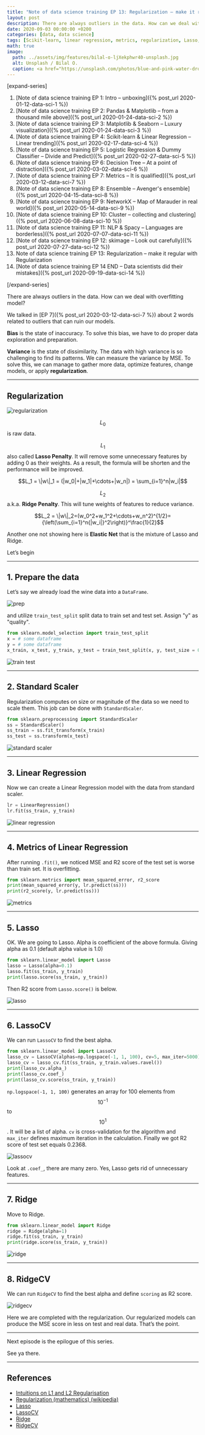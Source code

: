 ```yaml
---
title: "Note of data science training EP 13: Regularization – make it regular with Regularization"
layout: post
description: There are always outliers in the data. How can we deal with overfitting model?
date: 2020-09-03 00:00:00 +0200
categories: [data, data science]
tags: [Scikit-learn, linear regression, metrics, regularization, Lasso, LassoCV, Ridge, RidgeCV, Python]
math: true
image:
  path: ../assets/img/features/bilal-o-ljXekphwr40-unsplash.jpg
  alt: Unsplash / Bilal O.
  caption: <a href="https://unsplash.com/photos/blue-and-pink-water-droplets-ljXekphwr40">Unsplash / Bilal O.</a>
---
```


[expand-series]

  1. [Note of data science training EP 1: Intro – unboxing]({% post_url 2020-01-12-data-sci-1 %})
  1. [Note of data science training EP 2: Pandas & Matplotlib – from a thousand mile above]({% post_url 2020-01-24-data-sci-2 %})
  1. [Note of data science training EP 3: Matplotlib & Seaborn – Luxury visualization]({% post_url 2020-01-24-data-sci-3 %})
  1. [Note of data science training EP 4: Scikit-learn & Linear Regression – Linear trending]({% post_url 2020-02-17-data-sci-4 %})
  1. [Note of data science training EP 5: Logistic Regression & Dummy Classifier – Divide and Predict]({% post_url 2020-02-27-data-sci-5 %})
  1. [Note of data science training EP 6: Decision Tree – At a point of distraction]({% post_url 2020-03-02-data-sci-6 %})
  1. [Note of data science training EP 7: Metrics – It is qualified]({% post_url 2020-03-12-data-sci-7 %})
  1. [Note of data science training EP 8: Ensemble – Avenger's ensemble]({% post_url 2020-04-15-data-sci-8 %})
  1. [Note of data science training EP 9: NetworkX – Map of Marauder in real world]({% post_url 2020-05-14-data-sci-9 %})
  1. [Note of data science training EP 10: Cluster – collecting and clustering]({% post_url 2020-06-08-data-sci-10 %})
  1. [Note of data science training EP 11: NLP & Spacy – Languages are borderless]({% post_url 2020-07-07-data-sci-11 %})
  1. [Note of data science training EP 12: skimage – Look out carefully]({% post_url 2020-07-27-data-sci-12 %})
  1. Note of data science training EP 13: Regularization – make it regular with Regularization
  1. [Note of data science training EP 14 END – Data scientists did their mistakes]({% post_url 2020-09-19-data-sci-14 %})

[/expand-series]

There are always outliers in the data. How can we deal with overfitting model?

We talked in [EP 7]({% post_url 2020-03-12-data-sci-7 %}) about 2 words related to outliers that can ruin our models.

**Bias** is the state of inaccuracy. To solve this bias, we have to do proper data exploration and preparation.

**Variance** is the state of dissimilarity. The data with high variance is so challenging to find its patterns. We can measure the variance by MSE. To solve this, we can manage to gather more data, optimize features, change models, or apply **regularization**.

---

## Regularization

![regularization](https://bluebirzdotnet.s3.ap-southeast-1.amazonaws.com/note-data-science-eps/ep-13/regularization.drawio.png)

$$L_0$$ is raw data.

$$L_1$$ also called **Lasso Penalty**. It will remove some unnecessary features by adding 0 as their weights. As a result, the formula will be shorten and the performance will be improved.

$$L_1 = \|w\|_1 = (|w_0|+|w_1|+\cdots+|w_n|) = \sum_{i=1}^n|w_i|$$

$$L_2$$ a.k.a. **Ridge Penalty**. This will tune weights of features to reduce variance.

$$L_2 = \|w\|_2=(w_0^2+w_1^2+\cdots+w_n^2)^{1/2}={\left(\sum_{i=1}^n{|w_i|}^2\right)}^\frac{1}{2}$$

Another one not showing here is **Elastic Net** that is the mixture of Lasso and Ridge.

Let’s begin

---

## 1. Prepare the data

Let’s say we already load the wine data into a `DataFrame`.

![prep](https://bluebirzdotnet.s3.ap-southeast-1.amazonaws.com/note-data-science-eps/ep-13/Screen-Shot-2020-09-02-at-20.19.09.png)

and utilize `train_test_split` split data to train set and test set. Assign "y" as "quality".

```py
from sklearn.model_selection import train_test_split
x = # some dataframe
y = # some dataframe
x_train, x_test, y_train, y_test = train_test_split(x, y, test_size = 0.75)
```

![train test](https://bluebirzdotnet.s3.ap-southeast-1.amazonaws.com/note-data-science-eps/ep-13/Screen-Shot-2020-09-02-at-20.31.50.png)

---

## 2. Standard Scaler

Regularization computes on size or magnitude of the data so we need to scale them. This job can be done with `StandardScaler`.

```py
from sklearn.preprocessing import StandardScaler
ss = StandardScaler()
ss_train = ss.fit_transform(x_train)
ss_test = ss.transform(x_test)
```

![standard scaler](https://bluebirzdotnet.s3.ap-southeast-1.amazonaws.com/note-data-science-eps/ep-13/Screen-Shot-2020-09-02-at-20.31.56.png)

---

## 3. Linear Regression

Now we can create a Linear Regression model with the data from standard scaler.

```py
lr = LinearRegression()
lr.fit(ss_train, y_train)
```

![linear regression](https://bluebirzdotnet.s3.ap-southeast-1.amazonaws.com/note-data-science-eps/ep-13/Screen-Shot-2020-09-02-at-20.32.16.png)

---

## 4. Metrics of Linear Regression

After running `.fit()`, we noticed MSE and R2 score of the test set is worse than train set. It is overfitting.

```py
from sklearn.metrics import mean_squared_error, r2_score
print(mean_squared_error(y, lr.predict(ss)))
print(r2_score(y, lr.predict(ss)))
```

![metrics](https://bluebirzdotnet.s3.ap-southeast-1.amazonaws.com/note-data-science-eps/ep-13/Screen-Shot-2020-09-02-at-20.32.21.png)

---

## 5. Lasso

OK. We are going to Lasso. Alpha is coefficient of the above formula. Giving alpha as 0.1 (default alpha value is 1.0)

```py
from sklearn.linear_model import Lasso
lasso = Lasso(alpha=0.1)
lasso.fit(ss_train, y_train)
print(lasso.score(ss_train, y_train))
```

Then R2 score from `Lasso.score()` is below.

![lasso](https://bluebirzdotnet.s3.ap-southeast-1.amazonaws.com/note-data-science-eps/ep-13/Screen-Shot-2020-09-02-at-20.10.24.png)

---

## 6. LassoCV

We can run `LassoCV` to find the best alpha.

```py
from sklearn.linear_model import LassoCV
lasso_cv = LassoCV(alphas=np.logspace(-1, 1, 100), cv=5, max_iter=5000)
lasso_cv = lasso_cv.fit(ss_train, y_train.values.ravel())
print(lasso_cv.alpha_)
print(lasso_cv.coef_)
print(lasso_cv.score(ss_train, y_train))
```

`np.logspace(-1, 1, 100)` generates an array for 100 elements from $$10^{-1}$$ to $$10^1$$ . It will be a list of alpha. `cv` is cross-validation for the algorithm and `max_iter` defines maximum iteration in the calculation. Finally we got R2 score of test set equals 0.2368.

![lassocv](https://bluebirzdotnet.s3.ap-southeast-1.amazonaws.com/note-data-science-eps/ep-13/Screen-Shot-2020-09-02-at-20.10.29.png)

Look at `.coef_`, there are many zero. Yes, Lasso gets rid of unnecessary features.

---

## 7. Ridge

Move to Ridge.

```py
from sklearn.linear_model import Ridge
ridge = Ridge(alpha=1)
ridge.fit(ss_train, y_train)
print(ridge.score(ss_train, y_train))
```

![ridge](https://bluebirzdotnet.s3.ap-southeast-1.amazonaws.com/note-data-science-eps/ep-13/Screen-Shot-2020-09-02-at-20.10.38.png)

---

## 8. RidgeCV

We can run `RidgeCV` to find the best alpha and define `scoring` as R2 score.

![ridgecv](https://bluebirzdotnet.s3.ap-southeast-1.amazonaws.com/note-data-science-eps/ep-13/Screen-Shot-2020-09-02-at-20.10.50.png)

Here we are completed with the regularization. Our regularized models can produce the MSE score in less on test and real data. That’s the point.

---

Next episode is the epilogue of this series.

See ya there.

---

## References

- [Intuitions on L1 and L2 Regularisation](https://towardsdatascience.com/intuitions-on-l1-and-l2-regularisation-235f2db4c261)
- [Regularization (mathematics) (wikipedia)](https://en.wikipedia.org/wiki/Regularization_(mathematics))
- [Lasso](https://scikit-learn.org/stable/modules/generated/sklearn.linear_model.Lasso.html#sklearn.linear_model.Lasso)
- [LassoCV](https://scikit-learn.org/stable/modules/generated/sklearn.linear_model.LassoCV.html#sklearn.linear_model.LassoCV)
- [Ridge](https://scikit-learn.org/stable/modules/generated/sklearn.linear_model.Ridge.html#sklearn.linear_model.Ridge)
- [RidgeCV](https://scikit-learn.org/stable/modules/generated/sklearn.linear_model.RidgeCV.html#sklearn.linear_model.RidgeCV)
